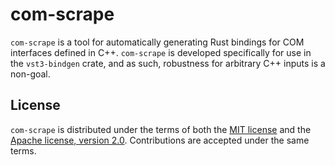# com-scrape

`com-scrape` is a tool for automatically generating Rust bindings for COM interfaces defined in C++. `com-scrape` is developed specifically for use in the `vst3-bindgen` crate, and as such, robustness for arbitrary C++ inputs is a non-goal.

## License

`com-scrape` is distributed under the terms of both the [MIT license](LICENSE-MIT) and the [Apache license, version 2.0](LICENSE-APACHE). Contributions are accepted under the same terms.
